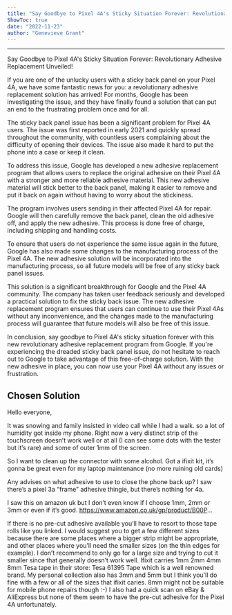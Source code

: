 ```yaml
---
title: "Say Goodbye to Pixel 4A's Sticky Situation Forever: Revolutionary Adhesive Replacement Unveiled!"
ShowToc: true 
date: "2022-11-23"
author: "Genevieve Grant"
---
```

*****
Say Goodbye to Pixel 4A's Sticky Situation Forever: Revolutionary Adhesive Replacement Unveiled!

If you are one of the unlucky users with a sticky back panel on your Pixel 4A, we have some fantastic news for you: a revolutionary adhesive replacement solution has arrived! For months, Google has been investigating the issue, and they have finally found a solution that can put an end to the frustrating problem once and for all.

The sticky back panel issue has been a significant problem for Pixel 4A users. The issue was first reported in early 2021 and quickly spread throughout the community, with countless users complaining about the difficulty of opening their devices. The issue also made it hard to put the phone into a case or keep it clean.

To address this issue, Google has developed a new adhesive replacement program that allows users to replace the original adhesive on their Pixel 4A with a stronger and more reliable adhesive material. This new adhesive material will stick better to the back panel, making it easier to remove and put it back on again without having to worry about the stickiness.

The program involves users sending in their affected Pixel 4A for repair. Google will then carefully remove the back panel, clean the old adhesive off, and apply the new adhesive. This process is done free of charge, including shipping and handling costs.

To ensure that users do not experience the same issue again in the future, Google has also made some changes to the manufacturing process of the Pixel 4A. The new adhesive solution will be incorporated into the manufacturing process, so all future models will be free of any sticky back panel issues.

This solution is a significant breakthrough for Google and the Pixel 4A community. The company has taken user feedback seriously and developed a practical solution to fix the sticky back issue. The new adhesive replacement program ensures that users can continue to use their Pixel 4As without any inconvenience, and the changes made to the manufacturing process will guarantee that future models will also be free of this issue.

In conclusion, say goodbye to Pixel 4A's sticky situation forever with this new revolutionary adhesive replacement program from Google. If you're experiencing the dreaded sticky back panel issue, do not hesitate to reach out to Google to take advantage of this free-of-charge solution. With the new adhesive in place, you can now use your Pixel 4A without any issues or frustration.


## Chosen Solution
 Hello everyone,

It was snowing  and family insisted in video call while I had a walk. so a lot of humidity got inside my phone. Right now a very distinct strip of the touchscreen doesn’t work well or at all (I can see some dots with the tester but it’s rare) and some of outer 1mm of the screen.

So I want to clean up the connector with some alcohol. Got a ifixit kit, it’s gonna be great even for my laptop maintenance (no more ruining old cards)

Any advises on what adhesive to use to close the phone back up? I saw there’s a pixel 3a “frame” adhesive thingie, but there’s nothing for 4a.

I saw this on amazon uk but I don’t even know if I choose 1mm, 2mm or 3mm or even if it’s good.
https://www.amazon.co.uk/gp/product/B00P...

 If there is no pre-cut adhesive available you’ll have to resort to those tape rolls like you linked. I would suggest you to get a few different sizes because there are some places where a bigger strip might be appropriate, and other places where you’ll need the smaller sizes (on the thin edges for example). I don’t recommend to only go for a large size and trying to cut it smaller since that generally doesn’t work well.
Ifixit carries 1mm 2mm 4mm 8mm Tesa tape in their store: Tesa 61395 Tape which is a well renowned brand.
My personal collection also has 3mm and 5mm but I think you’ll do fine with a few or all of the sizes that ifixit caries. 8mm might not be suitable for mobile phone repairs though :-)
I also had a quick scan on eBay & AliExpress but none of them seem to have the pre-cut adhesive for the Pixel 4A unfortunately.




